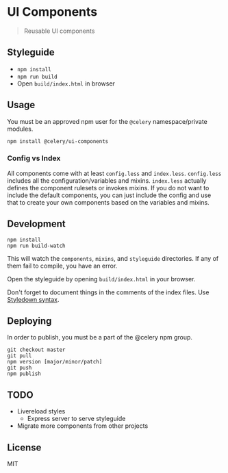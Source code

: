 UI Components
=============

> Reusable UI components

## Styleguide

* `npm install`
* `npm run build`
* Open `build/index.html` in browser

## Usage

You must be an approved npm user for the `@celery` namespace/private modules.

```
npm install @celery/ui-components
```

### Config vs Index

All components come with at least `config.less` and `index.less`. `config.less` includes all the configuration/variables and mixins. `index.less` actually defines the component rulesets or invokes mixins. If you do not want to include the default components, you can just include the config and use that to create your own components based on the variables and mixins.

## Development

```
npm install
npm run build-watch
```

This will watch the `components`, `mixins`, and `styleguide` directories. If any of them fail to compile, you have an error.

Open the styleguide by opening `build/index.html` in your browser.

Don't forget to document things in the comments of the index files. Use [Styledown syntax](https://github.com/styledown/styledown/blob/master/docs/Documenting.md).

## Deploying

In order to publish, you must be a part of the @celery npm group.

```
git checkout master
git pull
npm version [major/minor/patch]
git push
npm publish
```

## TODO

* Livereload styles
  * Express server to serve styleguide
* Migrate more components from other projects

## License
MIT
